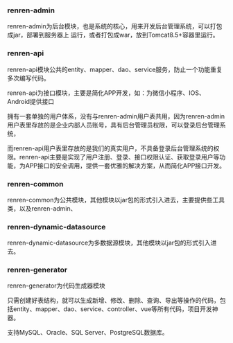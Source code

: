 ### renren-admin

renren-admin为后台模块，也是系统的核心，用来开发后台管理系统，可以打包成jar，部署到服务器上
运行，或者打包成war，放到Tomcat8.5+容器里运行。

### renren-api

renren-api模块公共的entity、mapper、dao、service服务，防止一个功能重复多次编写代码。

renren-api为接口模块，主要是简化APP开发，如：为微信小程序、IOS、Android提供接口

拥有一套单独的用户体系，没有与renren-admin用户表共用，因为renren-admin用户表里存放的是企业内部人员账号，具有后台管理员权限，可以登录后台管理系统，

而renren-api用户表里存放的是我们的真实用户，不具备登录后台管理系统的权限。renren-api主要是实现了用户注册、登录、接口权限认证、获取登录用户等功能，为APP接口的安全调用，提供一套优雅的解决方案，从而简化APP接口开发。

### renren-common

renren-common为公共模块，其他模块以jar包的形式引入进去，主要提供些工具类，以及renren-admin、

### renren-dynamic-datasource

renren-dynamic-datasource为多数据源模块，其他模块以jar包的形式引入进去。

### renren-generator

renren-generator为代码生成器模块

只需创建好表结构，就可以生成新增、修改、删除、查询、导出等操作的代码，包括entity、mapper、dao、service、controller、vue等所有代码，项目开发神器。

支持MySQL、Oracle、SQL Server、PostgreSQL数据库。














